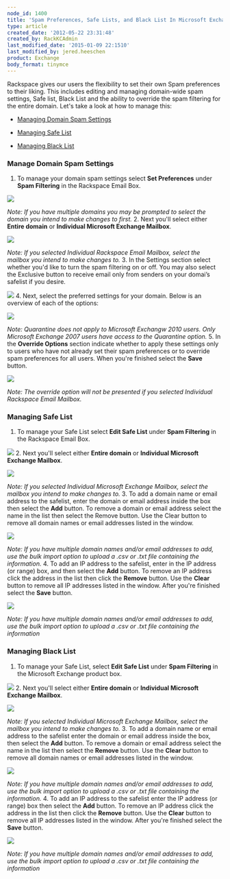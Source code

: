 ```yaml
---
node_id: 1400
title: 'Spam Preferences, Safe Lists, and Black List In Microsoft Exchange'
type: article
created_date: '2012-05-22 23:31:48'
created_by: RackKCAdmin
last_modified_date: '2015-01-09 22:1510'
last_modified_by: jered.heeschen
product: Exchange
body_format: tinymce
---
```


Rackspace gives our users the flexibility to set their own Spam
preferences to their liking. This includes editing and managing
domain-wide spam settings, Safe list, Black List and the ability to
override the spam filtering for the entire domain. Let's take a look at
how to manage this: 

-   [Managing Domain Spam Settings](#ManageDomain)

-   [Managing Safe List](#SafeList)

-   [Managing Black List](#Blacklist)

### Manage Domain Spam Settings
1. To manage your domain spam settings select **Set Preferences** under
**Spam Filtering** in the Rackspace Email Box.

![](http://c15043053.r53.cf2.rackcdn.com/SpamHex.png)

*Note: If you have multiple domains you may be prompted to select the
domain you intend to make changes to first.*
2. Next you'll select either **Entire domain** or **Individual
Microsoft Exchange Mailbox**.

![](http://c15043053.r53.cf2.rackcdn.com/SpamHexDos.png)

*Note: If you selected Individual Rackspace Email Mailbox, select the
mailbox you intend to make changes to.*
3. In the Settings section select whether you'd like to turn the spam
filtering on or off. You may also select the Exclusive button to receive
email only from senders on your domai&rsquo;s safelist if you desire.

![](http://c15043053.r53.cf2.rackcdn.com/SpamHex6.png)
4. Next, select the preferred settings for your domain. Below is an
overview of each of the options:

![](http://c15043053.r53.cf2.rackcdn.com/SpamHex3.png)

*Note: Quarantine does not apply to Microsoft Exchangw 2010 users. Only
Microsoft Exchange 2007 users have access to the Quarantine option.*
5. In the **Override Options** section indicate whether to apply these
settings only to users who have not already set their spam preferences
or to override spam preferences for all users. When you're finished
select the **Save** button.

![](http://c15043053.r53.cf2.rackcdn.com/OverrideOptions.png)

*Note: The override option will not be presented if you selected
Individual Rackspace Email Mailbox.*

### Managing Safe List
1. To manage your Safe List select **Edit Safe List** under **Spam
Filtering** in the Rackspace Email Box.

![](http://c15043053.r53.cf2.rackcdn.com/SpamHex5.png)
2. Next you'll select either **Entire domain** or **Individual
Microsoft Exchange Mailbox**.

![](http://c15043053.r53.cf2.rackcdn.com/SpamHexDos.png)

*Note: If you selected Individual Microsoft Exchange Mailbox, select the
mailbox you intend to make changes to.*
3. To add a domain name or email address to the safelist, enter the
domain or email address inside the box then select the **Add** button.
To remove a domain or email address select the name in the list then
select the Remove button. Use the Clear button to remove all domain
names or email addresses listed in the window.

![](http://c15043053.r53.cf2.rackcdn.com/EditSafeList3.png)

*Note: If you have multiple domain names and/or email addresses to add,
use the bulk import option to upload a .csv or .txt file containing the
information.* 
4. To add an IP address to the safelist, enter in the IP address (or
range) box, and then select the **Add** button. To remove an IP address
click the address in the list then click the **Remove** button. Use the
**Clear** button to remove all IP addresses listed in the window. After
you're finished select the **Save** button.

![](http://c15043053.r53.cf2.rackcdn.com/EditSafeList4.png)

*Note: If you have multiple domain names and/or email addresses to add,
use the bulk import option to upload a .csv or .txt file containing the
information*

### Managing Black List
1. To manage your Safe List, select **Edit Safe List** under **Spam
Filtering** in the Microsoft Exchange product box.

![](http://c15043053.r53.cf2.rackcdn.com/SpamHex4.png)
2. Next you'll select either **Entire domain** or **Individual
Microsoft Exchange Mailbox**.

![](http://c15043053.r53.cf2.rackcdn.com/SpamHexDos.png)

*Note: If you selected Individual Microsoft Exchange Mailbox, select the
mailbox you intend to make changes to.* 
3. To add a domain name or email address to the safelist enter the
domain or email address inside the box, then select the **Add** button.
To remove a domain or email address select the name in the list then
select the **Remove** button. Use the **Clear** button to remove all
domain names or email addresses listed in the window.

![](http://c15043053.r53.cf2.rackcdn.com/EditBlackList3.png)

*Note: If you have multiple domain names and/or email addresses to add,
use the bulk import option to upload a .csv or .txt file containing the
information.* 
4. To add an IP address to the safelist enter the IP address (or range)
box then select the **Add** button. To remove an IP address click the
address in the list then click the **Remove** button. Use
the **Clear** button to remove all IP addresses listed in the window.
After you're finished select the **Save** button.

![](http://c15043053.r53.cf2.rackcdn.com/EditBlackList4.png)

*Note: If you have multiple domain names and/or email addresses to add,
use the bulk import option to upload a .csv or .txt file containing the
information*

